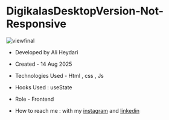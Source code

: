 # DigikalasDesktopVersion-Not-Responsive

![viewfinal](https://github.com/user-attachments/assets/dcc816a8-dd94-4290-8440-65d99436bacd)

- Developed by Ali Heydari

- Created - 14 Aug 2025

- Technologies Used - Html , css , Js

- Hooks Used : useState 

- Role - Frontend

- How to reach me : with my [instagram](https://www.instagram.com/alifront_com/) and [linkedin](https://www.linkedin.com/in/ali-heydari-3567b2191/)
